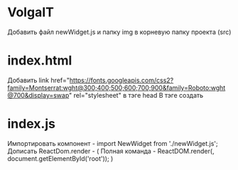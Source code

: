 # VolgaIT
Добавить файл newWidget.js и папку img в корневую папку проекта (src)

# index.html 
  Добавить link href="https://fonts.googleapis.com/css2?family=Montserrat:wght@300;400;500;600;700;900&family=Roboto:wght@700&display=swap" rel="stylesheet" в тэге head
  В тэге <body> создать <div id="root"></div>

# index.js
  Импортировать компонент - import NewWidget from './newWidget.js';
  Дописать ReactDom.render - <NewWidget /> ( Полная команда - ReactDOM.render(<NewWidget />, document.getElementById('root')); )
  
  
